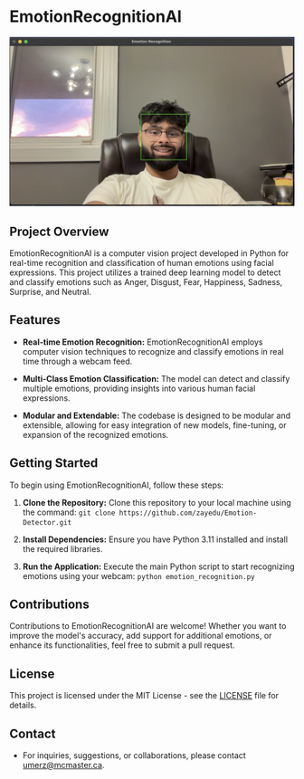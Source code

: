 # EmotionRecognitionAI

![Project Demo](Resources/Demo.jpg)

## Project Overview

EmotionRecognitionAI is a computer vision project developed in Python for real-time recognition and classification of human emotions using facial expressions. This project utilizes a trained deep learning model to detect and classify emotions such as Anger, Disgust, Fear, Happiness, Sadness, Surprise, and Neutral.

## Features

- **Real-time Emotion Recognition:** EmotionRecognitionAI employs computer vision techniques to recognize and classify emotions in real time through a webcam feed.

- **Multi-Class Emotion Classification:** The model can detect and classify multiple emotions, providing insights into various human facial expressions.

- **Modular and Extendable:** The codebase is designed to be modular and extensible, allowing for easy integration of new models, fine-tuning, or expansion of the recognized emotions.

## Getting Started

To begin using EmotionRecognitionAI, follow these steps:

1. **Clone the Repository:** Clone this repository to your local machine using the command: `git clone https://github.com/zayedu/Emotion-Detector.git`

2. **Install Dependencies:** Ensure you have Python 3.11 installed and install the required libraries.

3. **Run the Application:** Execute the main Python script to start recognizing emotions using your webcam: `python emotion_recognition.py`

## Contributions

Contributions to EmotionRecognitionAI are welcome! Whether you want to improve the model's accuracy, add support for additional emotions, or enhance its functionalities, feel free to submit a pull request.

## License

This project is licensed under the MIT License - see the [LICENSE](Resources/License) file for details.

## Contact

- For inquiries, suggestions, or collaborations, please contact [umerz@mcmaster.ca](mailto:umerz@mcmaster.ca).

